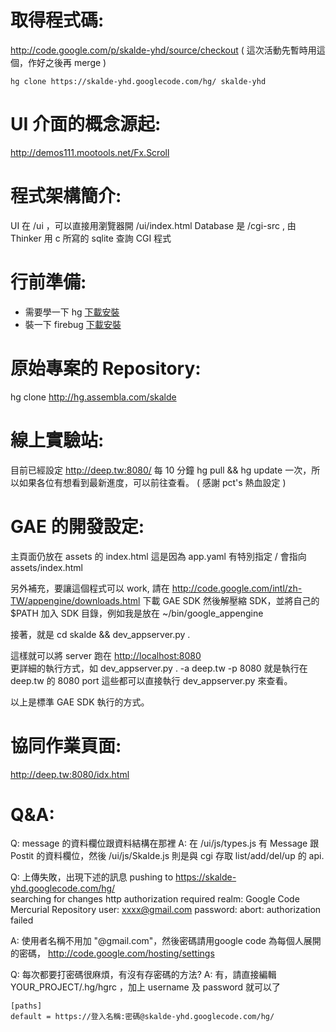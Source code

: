 # 取得程式碼:

  <http://code.google.com/p/skalde-yhd/source/checkout>    ( 這次活動先暫時用這個，作好之後再 merge )


    hg clone https://skalde-yhd.googlecode.com/hg/ skalde-yhd


# UI 介面的概念源起:

<http://demos111.mootools.net/Fx.Scroll>  


# 程式架構簡介:

  UI 在 /ui ，可以直接用瀏覽器開 /ui/index.html
  Database 是 /cgi-src , 由 Thinker 用 c 所寫的 sqlite 查詢 CGI 程式

 
# 行前準備:

  * 需要學一下 hg  [下載安裝](http://mercurial.selenic.com/wiki/Download)
  * 裝一下 firebug [下載安裝](https://addons.mozilla.org/zh-TW/firefox/addon/1843)


# 原始專案的 Repository:

  hg clone <http://hg.assembla.com/skalde>  

# 線上實驗站:

目前已經設定 <http://deep.tw:8080/>   每 10 分鐘 hg pull && hg update 一次，所以如果各位有想看到最新進度，可以前往查看。
( 感謝 pct's 熱血設定 )

# GAE 的開發設定:

主頁面仍放在 assets 的 index.html
這是因為 app.yaml 有特別指定 / 會指向 assets/index.html

另外補充，要讓這個程式可以 work, 請在 <http://code.google.com/intl/zh-TW/appengine/downloads.html>   下載 GAE SDK
然後解壓縮 SDK，並將自己的 $PATH 加入 SDK 目錄，例如我是放在 ~/bin/google_appengine

接著，就是 cd skalde && dev_appserver.py .

這樣就可以將 server 跑在 <http://localhost:8080>  
更詳細的執行方式，如 dev_appserver.py . -a deep.tw -p 8080 就是執行在 deep.tw 的 8080 port
這些都可以直接執行 dev_appserver.py 來查看。

以上是標準 GAE SDK 執行的方式。 

# 協同作業頁面:

<http://deep.tw:8080/idx.html>   


# Q&A:


Q: message 的資料欄位跟資料結構在那裡
A: 在 /ui/js/types.js 有 Message 跟 Postit 的資料欄位，然後 /ui/js/Skalde.js 則是與 cgi 存取 list/add/del/up 的 api.

Q: 上傳失敗，出現下述的訊息 
pushing to <https://skalde-yhd.googlecode.com/hg/>  
searching for changes
http authorization required
realm: Google Code Mercurial Repository
user: xxxx@gmail.com
password: 
abort: authorization failed

A: 使用者名稱不用加 "@gmail.com"，然後密碼請用google code 為每個人展開的密碼，
<http://code.google.com/hosting/settings>  

Q: 每次都要打密碼很麻煩，有沒有存密碼的方法?
A: 有，請直接編輯 YOUR_PROJECT/.hg/hgrc ，加上 username 及 password 就可以了

    [paths]
    default = https://登入名稱:密碼@skalde-yhd.googlecode.com/hg/

